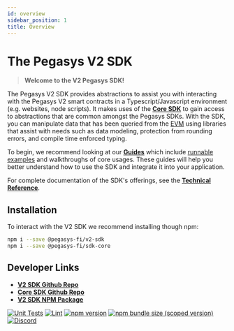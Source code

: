 ```yaml
---
id: overview
sidebar_position: 1
title: Overview
---
```

# The Pegasys V2 SDK

> **Welcome to the V2 Pegasys SDK!**

The Pegasys V2 SDK provides abstractions to assist you with interacting with the Pegasys V2 smart contracts in a Typescript/Javascript environment (e.g. websites, node scripts). It makes uses of the [**Core SDK**](../core/overview.md) to gain access to abstractions that are common amongst the Pegasys SDKs. With the SDK, you can manipulate data that has been queried from the [EVM](https://ethereum.org/en/developers/docs/evm/) using libraries that assist with needs such as data modeling, protection from rounding errors, and compile time enforced typing.

To begin, we recommend looking at our [**Guides**](./guides/01-background.md) which include [runnable examples](https://github.com/Pegasys/examples/tree/main/v2-sdk) and walkthroughs of core usages. These guides will help you better understand how to use the SDK and integrate it into your application.

For complete documentation of the SDK's offerings, see the [**Technical Reference**](./reference/overview.md).

## Installation

To interact with the V2 SDK we recommend installing though npm:

```bash
npm i --save @pegasys-fi/v2-sdk
npm i --save @pegasys-fi/sdk-core
```

## Developer Links

- [**V2 SDK Github Repo**](https://github.com/Pegasys-fi/v2-sdk)
- [**Core SDK Github Repo**](https://github.com/Pegasys-fi/sdk-core)
- [**V2 SDK NPM Package**](https://www.npmjs.com/package/@pegasys-fi/v2-sdk)

[![Unit Tests](https://github.com/Pegasys-fi/v2-sdk/workflows/Unit%20Tests/badge.svg)](https://github.com/Pegasys-fi/v2-sdk/actions?query=workflow%3A%22Unit+Tests%22)
[![Lint](https://github.com/Pegasys-fi/v2-sdk/workflows/Lint/badge.svg)](https://github.com/Pegasys-fi/v2-sdk/actions?query=workflow%3ALint)
[![npm version](https://img.shields.io/npm/v/@pegasys-fi/v2-sdk/latest.svg)](https://www.npmjs.com/package/@pegasys-fi/v2-sdk/v/latest)
[![npm bundle size (scoped version)](https://img.shields.io/bundlephobia/minzip/@pegasys-fi/v2-sdk/latest.svg)](https://bundlephobia.com/result?p=@pegasys-fi/v2-sdk@latest)
[![Discord](https://img.shields.io/badge/discord-join%20chat-blue.svg)](https://discord.com/channels/597638925346930701/607978109089611786)
